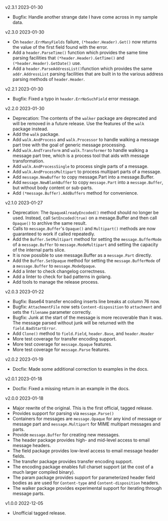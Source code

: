 v2.3.1  2023-01-30

 * Bugfix: Handle another strange date I have come across in my sample data.

v2.3.0  2023-01-30

 * On `header.ErrManyFields` failure, `(*header.Header).Get()` now returns the value of the first field found with the error.
 * Add a `header.ParseTime()` function which provides the same time parsing facilities that `(*header.Header).GetTime()` and `(*header.Header).GetDate()` use.
 * Add a `header.ParseAddressList()`function which provides the same `addr.AddressList` parsing facilities that are built in to the various address parsing methods of `header.Header`.

v2.2.1  2023-01-30

 * Bugfix: Fixed a typo in `header.ErrNoSuchField` error message.

v2.2.0  2023-01-30

 * Deprecation: The contents of the `walker` package are deprecated and will be removed in a future release. Use the features of the `walk` package instead.
 * Add the `walk` package.
 * Add `walk.AndProcess` and `walk.Processor` to handle walking a message part tree with the goal of generic message processing.
 * Add `walk.AndTransform` and `walk.Transformer` to handle walking a message part tree, which is a process tool that aids with message transformation.
 * Add `walk.AndProcessSingle` to process single parts of a message.
 * Add `walk.AndProcessMultipart` to process multipart parts of a message.
 * Add `message.NewBuffer` to copy message.Part into a message.Buffer.
 * Add `message.NewBlankBuffer` to copy `message.Part` into a `message.Buffer`, but without body content or sub-parts.
 * Add `(*message.Buffer).AddBuffers` method for convenience.

v2.1.0  2023-01-27

 * Deprecation: The `OpaqueAlreadyEncoded()` method should no longer be used. Instead, call `SetEncoded(true)` on a mesage.Buffer and then call `Opaque()` to archive the same result.
 * Calls to `message.Buffer`'s `Opaque()` and `Multipart()` methods are now guaranteed to work if called repeatedly.
 * Add the `Buffer.SetMultipart` method for setting the `message.BufferMode` of a `message.Buffer` to `message.ModeMultipart` and setting the capacity of the internal parts slice.
 * It is now possible to use message.Buffer as a `message.Part` directly.
 * Add the `Buffer.SetOpaque` method for setting the `message.BufferMode` of a `message.Buffer` to `message.ModeOpaque`.
 * Add a linter to check changelog correctness.
 * Add a linter to check for bad patterns in golang.
 * Add tools to manage the release process.

v2.0.3  2023-01-22

 * Bugfix: Base64 transfer encoding inserts line breaks at column 76 now.
 * Bugfix: `AttachmentFile` now sets `Content-disposition` to `attachment` and sets the `filename` parameter correctly.
 * Bugfix: Junk at the start of the message is more recoverable than it was. The message parsed without junk will be returned with the `field.BadStartError`.
 * Add `Clone()` method to `field.Field`, `header.Base`, and `header.Header`
 * More test coverage for transfer encoding support.
 * More test coverage for `message.Opaque` features.
 * More test coverage for `message.Parse` features.

v2.0.2  2023-01-19

 * Docfix: Made some additional correction to examples in the docs.

v2.0.1  2023-01-18

 * Docfix: Fixed a missing return in an example in the docs.

v2.0.0  2023-01-18

 * Major rewrite of the original. This is the first official, tagged release.
 * Provides support for parsing via `message.Parse()`
 * Containers for messages are `message.Opaque` for any kind of message or message part and `message.Multipart` for MIME multipart messages and parts.
 * Provide `message.Buffer` for creating new messages.
 * The header package provides high- and mid-level access to email message headers.
 * The field package provides low-level access to email message header fields.
 * The transfer package provides transfer encoding support.
 * The encoding package enables full charset support (at the cost of a much larger compiled binary).
 * The param package provides support for parameterized header field bodies as are used for `Content-type` and `Content-disposition` headers.
 * The walker package provides experimental support for iterating through message parts.

v1.0.0  2022-12-05

 * Unofficial tagged release.
